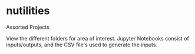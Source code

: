 # nutilities
Assorted Projects

View the different folders for area of interest. Jupyter Notebooks consist of inputs/outputs, and the CSV file's used to generate the inputs. 

